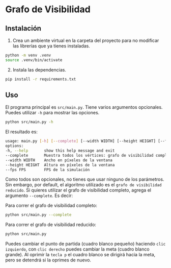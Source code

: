 # Grafo de Visibilidad

## Instalación

1. Crea un ambiente virtual en la carpeta del proyecto para no modificar las librerías que ya tienes instaladas.

```sh
python -m venv .venv
source .venv/bin/activate
```

2. Instala las dependencias.

```sh
pip install -r requirements.txt
```

## Uso

El programa principal es `src/main.py`. Tiene varios argumentos opcionales. Puedes utilizar `-h` para mostrar las opciones.

```sh
python src/main.py -h
```

El resultado es:

```sh
usage: main.py [-h] [--complete] [--width WIDTH] [--height HEIGHT] [--fps FPS]
options:
-h, --help       show this help message and exit
--complete       Muestra todos los vértices: grafo de visibilidad completo
--width WIDTH    Ancho en píxeles de la ventana
--height HEIGHT  Altura en píxeles de la ventana
--fps FPS        FPS de la simulación
```


Como todos son opcionales, no tienes que usar ninguno de los parámetros. Sin embargo, por default, el algoritmo utilizado es el `grafo de visibilidad reducido`. Si quieres utilizar el grafo de visibilidad completo, agrega el argumento `--complete`. Es decir:


Para correr el grafo de visibilidad completo:

```sh
python src/main.py --complete
```

Para correr el grafo de visibilidad reducido:

```sh
python src/main.py
```

Puedes cambiar el punto de partida (cuadro blanco pequeño) haciendo `clic izquierdo`, con `clic derecho` puedes cambiar la meta (cuadro blanco grande). Al oprimir la `tecla p` el cuadro blanco se dirigirá hacia la meta, pero se detendrá si la oprimes de nuevo.
